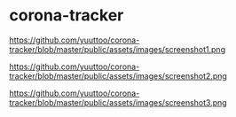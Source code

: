 # corona-tracker

https://github.com/yuuttoo/corona-tracker/blob/master/public/assets/images/screenshot1.png

https://github.com/yuuttoo/corona-tracker/blob/master/public/assets/images/screenshot2.png

https://github.com/yuuttoo/corona-tracker/blob/master/public/assets/images/screenshot3.png
